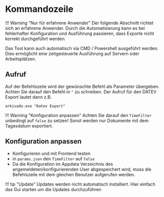 # Kommandozeile 


!!! Warning "Nur für erfahrene Anwender"
    Der folgende Abschnitt richtet sich an erfahrene Anwender. Durch die Automatisierung kann es bei fehlerhafter Konfiguration und Ausführung passieren, dass Exporte nicht korrekt durchgeführt werden.


Das Tool kann auch automatisch via CMD / Powershell ausgeführt werden.
Dies ermöglicht eine zeitgesteuerte Ausführung auf Servern oder Arbeitsplätzen.

## Aufruf
Auf der Befehlszeile wird der gewünschte Befehl als Parameter übergeben.
Achten Sie darauf den Befehl in ```"``` zu schreiben.
Der Aufruf für den DATEV Export lautet dann z.B. 
 
```
arkivado.exe "Datev Export"
```

!!! Warning "Konfiguration anpassen"
    Achten Sie darauf den ```TimeFilter``` unbedingt auf ```false``` zu setzen!
    Sonst werden nur Dokumente mit dem Tagesdatum exportiert.


## Konfiguration anpassen

- Konfigurieren und mit Frontend testen
- in ```params.json```  den ```TimeFilter``` auf ```false```
- Da die Konfiguration im Appdata Verzeichnis des angemeldeten/konfigurierenden User abgespeichert wird, muss die Befehlszeile mit dem gleichen Benutzer aufgerufen werden.

!!! tip "Update"
    Updates werden nicht automatisch installiert. Hier einfach das Gui starten um die Updates durchzuführen